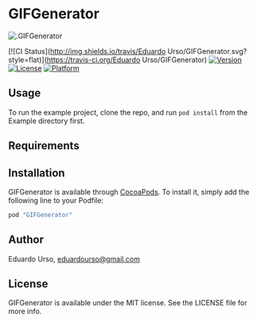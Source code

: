 # GIFGenerator

![.GIFGenerator](http://i.imgur.com/IDEiCl2.png?1)

[![CI Status](http://img.shields.io/travis/Eduardo Urso/GIFGenerator.svg?style=flat)](https://travis-ci.org/Eduardo Urso/GIFGenerator)
[![Version](https://img.shields.io/cocoapods/v/GIFGenerator.svg?style=flat)](http://cocoapods.org/pods/GIFGenerator)
[![License](https://img.shields.io/cocoapods/l/GIFGenerator.svg?style=flat)](http://cocoapods.org/pods/GIFGenerator)
[![Platform](https://img.shields.io/cocoapods/p/GIFGenerator.svg?style=flat)](http://cocoapods.org/pods/GIFGenerator)

## Usage

To run the example project, clone the repo, and run `pod install` from the Example directory first.

## Requirements

## Installation

GIFGenerator is available through [CocoaPods](http://cocoapods.org). To install
it, simply add the following line to your Podfile:

```ruby
pod "GIFGenerator"
```

## Author

Eduardo Urso, eduardourso@gmail.com

## License

GIFGenerator is available under the MIT license. See the LICENSE file for more info.

